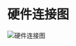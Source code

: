 # 硬件连接图


![硬件连接图](https://github.com/udreams/ControllerDoc/blob/master/PyControl/Hardware%20Connection.jpg)
